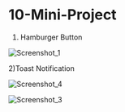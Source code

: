 # 10-Mini-Project

1) Hamburger Button

![Screenshot_1](https://user-images.githubusercontent.com/72581411/98948071-07c0b280-2507-11eb-9064-8f8f92e48238.png)

2)Toast Notification



![Screenshot_4](https://user-images.githubusercontent.com/72581411/98948404-7140c100-2507-11eb-8e51-89f4d6054ee6.png)

![Screenshot_3](https://user-images.githubusercontent.com/72581411/98948406-7140c100-2507-11eb-8f4b-7604419e9c8c.png)
